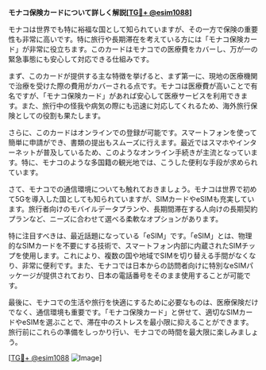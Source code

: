 **モナコ保険カードについて詳しく解説[[TG💪+ @esim1088](https://t.me/s/esim1088)]**

モナコは世界でも特に裕福な国として知られていますが、その一方で保険の重要性も非常に高いです。特に旅行や長期滞在を考えている方には「モナコ保険カード」が非常に役立ちます。このカードはモナコでの医療費をカバーし、万が一の緊急事態にも安心して対応できる仕組みです。

まず、このカードが提供する主な特徴を挙げると、まず第一に、現地の医療機関で治療を受けた際の費用がカバーされる点です。モナコは医療費が高いことで有名ですが、「モナコ保険カード」があれば安心して医療サービスを利用できます。また、旅行中の怪我や病気の際にも迅速に対応してくれるため、海外旅行保険としての役割も果たします。

さらに、このカードはオンラインでの登録が可能です。スマートフォンを使って簡単に申請ができ、書類の提出もスムーズに行えます。最近ではスマホやインターネットが普及しているため、このようなオンライン手続きが主流となっています。特に、モナコのような多国籍の観光地では、こうした便利な手段が求められています。

さて、モナコでの通信環境についても触れておきましょう。モナコは世界で初めて5Gを導入した国としても知られていますが、SIMカードやeSIMも充実しています。旅行者向けのモバイルデータプランや、長期間滞在する人向けの長期契約プランなど、ニーズに合わせて選べる柔軟なオプションがあります。

特に注目すべきは、最近話題になっている「eSIM」です。「eSIM」とは、物理的なSIMカードを不要にする技術で、スマートフォン内部に内蔵されたSIMチップを使用します。これにより、複数の国や地域でSIMを切り替える手間がなくなり、非常に便利です。また、モナコでは日本からの訪問者向けに特別なeSIMパッケージが提供されており、日本の電話番号をそのまま使用することが可能です。

最後に、モナコでの生活や旅行を快適にするために必要なものは、医療保険だけでなく、通信環境も重要です。「モナコ保険カード」と併せて、適切なSIMカードやeSIMを選ぶことで、滞在中のストレスを最小限に抑えることができます。旅行前にこれらの準備をしっかり行い、モナコでの時間を最大限に楽しみましょう。

[[TG💪+ @esim1088](https://t.me/s/esim1088) ![Image](https://i.postimg.cc/Y0z9fWf4/image.png)]